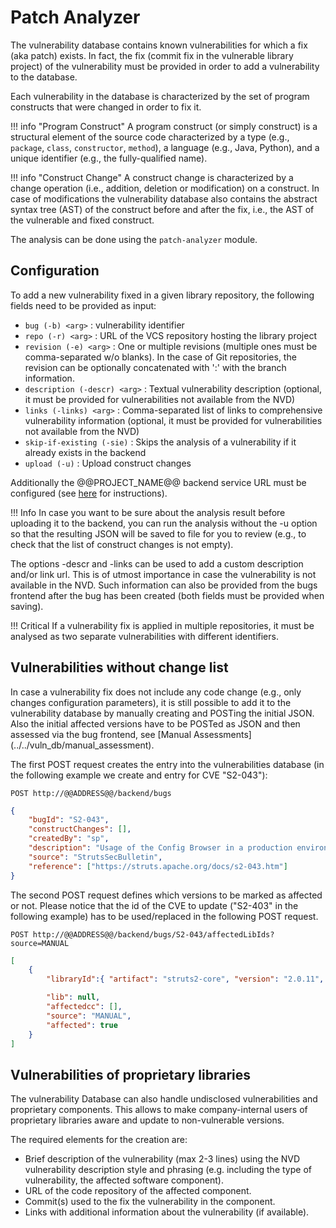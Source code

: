 # Patch Analyzer

The vulnerability database contains known vulnerabilities for which a fix (aka patch) exists. In fact, the fix (commit fix in the vulnerable library project) of the vulnerability must be provided in order to add a vulnerability to the database.

Each vulnerability in the database is characterized by the set of program constructs that were changed in order to fix it.

!!! info "Program Construct"
	A program construct (or simply construct) is a structural element of the source code characterized by a type (e.g., `package`, `class`, `constructor`, `method`), a language (e.g., Java, Python), and a unique identifier (e.g., the fully-qualified name).

!!! info "Construct Change"
	A construct change is characterized by a change operation (i.e., addition, deletion or modification) on a construct. In case of modifications the vulnerability database also contains the abstract syntax tree (AST) of the construct before and after the fix, i.e., the AST of the vulnerable and fixed construct.

The analysis can be done using the `patch-analyzer` module.

## Configuration

To add a new vulnerability fixed in a given library repository, the following fields need to be provided as input:

* `bug (-b) <arg>` : vulnerability identifier
* `repo (-r) <arg>` : URL of the VCS repository hosting the library project
* `revision (-e) <arg>` :  One or multiple revisions (multiple ones must be comma-separated w/o blanks). In the case of Git repositories, the revision can be optionally concatenated with ':' with the branch information.
* `description (-descr) <arg>` : Textual vulnerability description (optional, it must be provided for vulnerabilities not available from the NVD)
* `links (-links) <arg>` : Comma-separated list of links to comprehensive vulnerability information (optional, it must be provided for vulnerabilities not available from the NVD)
* `skip-if-existing (-sie)` : Skips the analysis of a vulnerability if it already exists in the backend
* `upload (-u)` : Upload construct changes

Additionally the @@PROJECT_NAME@@ backend service URL must be configured (see [here](../../../admin/tutorials/docker/) for instructions).

!!! Info
	In case you want to be sure about the analysis result before uploading it to the backend, you can run the analysis without the -u option so that the resulting JSON will be saved to file for you to review (e.g., to check that the list of construct changes is not empty).

The options -descr and -links can be used to add a custom description and/or link url. This is of utmost importance in case the vulnerability is not available in the NVD. Such information can also be provided from the bugs frontend after the bug has been created (both fields must be provided when saving).

!!! Critical
	If a vulnerability fix is applied in multiple repositories, it must be analysed as two separate vulnerabilities with different identifiers.

## Vulnerabilities without change list

In case a vulnerability fix does not include any code change (e.g., only changes configuration parameters), it is still possible to add it to the vulnerability database  by manually creating and POSTing the initial JSON. Also the initial affected versions have to be POSTed as JSON and then assessed via the bug frontend, see [Manual Assessments] (../../vuln_db/manual_assessment).

The first POST request creates the entry into the vulnerabilities database (in the following example we create and entry for CVE "S2-043"):

`POST http://@@ADDRESS@@/backend/bugs`

```json
{
    "bugId": "S2-043",
    "constructChanges": [],
    "createdBy": "sp",
    "description": "Usage of the Config Browser in a production environment can lead to exposing vunerable information of the application.",
    "source": "StrutsSecBulletin",
    "reference": ["https://struts.apache.org/docs/s2-043.htm"]
}
```

The second POST request defines which versions to be marked as affected or not. Please notice that the id of the CVE to update ("S2-403" in the following example) has to be used/replaced in the following POST request.

`POST http://@@ADDRESS@@/backend/bugs/S2-043/affectedLibIds?source=MANUAL`

```json
[
    {
        "libraryId":{ "artifact": "struts2-core", "version": "2.0.11", "group": "org.apache.struts" },

        "lib": null,
        "affectedcc": [],
        "source": "MANUAL",
        "affected": true
    }
]
```

## Vulnerabilities of proprietary libraries

The vulnerability Database can also handle undisclosed vulnerabilities and proprietary components. This allows to make company-internal users of proprietary libraries aware and update to non-vulnerable versions.

The required elements for the creation are:

- Brief description of the vulnerability (max 2-3 lines) using the NVD vulnerability description style and phrasing (e.g. including the type of vulnerability, the affected software component).
- URL of the code repository of the affected component.
- Commit(s) used to the fix the vulnerability in the component.
- Links with additional information about the vulnerability (if available).

